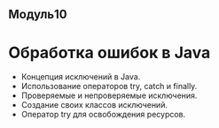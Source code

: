 ## Модуль10 
# Обработка ошибок в Java
- Концепция исключений в Java.
- Использование операторов try, catch и finally.
- Проверяемые и непроверяемые исключения.
- Создание своих классов исключений.
- Оператор try для освобождения ресурсов.